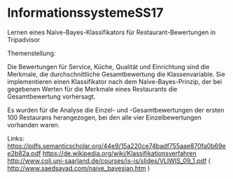 # InformationssystemeSS17

Lernen eines Naive-Bayes-Klassifikators für Restaurant-Bewertungen in Tripadvisor

Themenstellung:

Die Bewertungen für Service, Küche, Qualität und Einrichtung sind die Merkmale, die durchschnittliche Gesamtbewertung die Klassenvariable. Sie implementieren einen Klassifikator nach dem Naive-Bayes-Prinzip, der bei gegebenen Werten für die Merkmale eines Restaurants die Gesamtbewertung vorhersagt.

Es wurden für die Analyse die Einzel- und -Gesamtbewertungen der ersten 100 Restaurans herangezogen, bei den alle vier Einzelbewertungen vorhanden waren.

Links:
https://pdfs.semanticscholar.org/44e9/15a220ce74badf755aae870fa0b69ee2b82a.pdf
https://de.wikipedia.org/wiki/Klassifikationsverfahren
http://www.coli.uni-saarland.de/courses/is-is/slides/VLIWIS_09_1.pdf
( http://www.saedsayad.com/naive_bayesian.htm )
